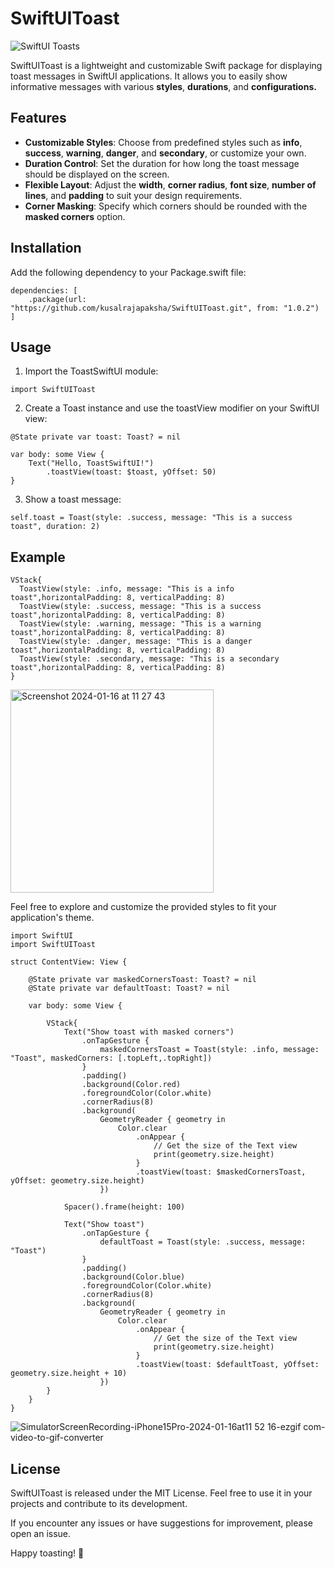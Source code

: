 # SwiftUIToast

![SwiftUI Toasts](https://github.com/kusalrajapaksha/SwiftUIToast/assets/72430450/213d807c-b26f-46b4-913d-f1fea71b7bd2)

SwiftUIToast is a lightweight and customizable Swift package for displaying toast messages in SwiftUI applications. It allows you to easily show informative messages with various **styles**, **durations**, and **configurations.**

## Features
* **Customizable Styles**: Choose from predefined styles such as **info**, **success**, **warning**, **danger**, and **secondary**, or customize your own.
* **Duration Control**: Set the duration for how long the toast message should be displayed on the screen.
* **Flexible Layout**: Adjust the **width**, **corner radius**, **font size**, **number of lines**, and **padding** to suit your design requirements.
* **Corner Masking**: Specify which corners should be rounded with the **masked corners** option.

## Installation
Add the following dependency to your Package.swift file:
```
dependencies: [
    .package(url: "https://github.com/kusalrajapaksha/SwiftUIToast.git", from: "1.0.2")
]
```

## Usage
1. Import the ToastSwiftUI module:
```
import SwiftUIToast
```
2. Create a Toast instance and use the toastView modifier on your SwiftUI view:
```
@State private var toast: Toast? = nil

var body: some View {
    Text("Hello, ToastSwiftUI!")
        .toastView(toast: $toast, yOffset: 50)
}
```
3. Show a toast message:
```
self.toast = Toast(style: .success, message: "This is a success toast", duration: 2)
```

## Example
```
VStack{
  ToastView(style: .info, message: "This is a info toast",horizontalPadding: 8, verticalPadding: 8)
  ToastView(style: .success, message: "This is a success toast",horizontalPadding: 8, verticalPadding: 8)
  ToastView(style: .warning, message: "This is a warning toast",horizontalPadding: 8, verticalPadding: 8)
  ToastView(style: .danger, message: "This is a danger toast",horizontalPadding: 8, verticalPadding: 8)
  ToastView(style: .secondary, message: "This is a secondary toast",horizontalPadding: 8, verticalPadding: 8)
}
```
<img width="325" alt="Screenshot 2024-01-16 at 11 27 43" src="https://github.com/kusalrajapaksha/SwiftUIToast/assets/72430450/6e64b2c4-1c8f-42a6-871f-1701d67e8133">

Feel free to explore and customize the provided styles to fit your application's theme.

```
import SwiftUI
import SwiftUIToast

struct ContentView: View {
    
    @State private var maskedCornersToast: Toast? = nil
    @State private var defaultToast: Toast? = nil
    
    var body: some View {
        
        VStack{
            Text("Show toast with masked corners")
                .onTapGesture {
                    maskedCornersToast = Toast(style: .info, message: "Toast", maskedCorners: [.topLeft,.topRight])
                }
                .padding()
                .background(Color.red)
                .foregroundColor(Color.white)
                .cornerRadius(8)
                .background(
                    GeometryReader { geometry in
                        Color.clear
                            .onAppear {
                                // Get the size of the Text view
                                print(geometry.size.height)
                            }
                            .toastView(toast: $maskedCornersToast, yOffset: geometry.size.height)
                    })
            
            Spacer().frame(height: 100)
            
            Text("Show toast")
                .onTapGesture {
                    defaultToast = Toast(style: .success, message: "Toast")
                }
                .padding()
                .background(Color.blue)
                .foregroundColor(Color.white)
                .cornerRadius(8)
                .background(
                    GeometryReader { geometry in
                        Color.clear
                            .onAppear {
                                // Get the size of the Text view
                                print(geometry.size.height)
                            }
                            .toastView(toast: $defaultToast, yOffset: geometry.size.height + 10)
                    })
        }
    }
}

```

![SimulatorScreenRecording-iPhone15Pro-2024-01-16at11 52 16-ezgif com-video-to-gif-converter](https://github.com/kusalrajapaksha/SwiftUIToast/assets/72430450/3dcbf463-efe2-4185-b2c1-874fb2167f20)

## License
SwiftUIToast is released under the MIT License. Feel free to use it in your projects and contribute to its development.

If you encounter any issues or have suggestions for improvement, please open an issue.

Happy toasting! 🚀





